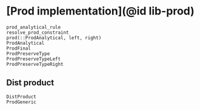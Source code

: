 # [Prod implementation](@id lib-prod)

```@docs
prod_analytical_rule
resolve_prod_constraint
prod(::ProdAnalytical, left, right)
ProdAnalytical
ProdFinal
ProdPreserveType
ProdPreserveTypeLeft
ProdPreserveTypeRight
```

## Dist product

```@docs 
DistProduct
ProdGeneric
```

